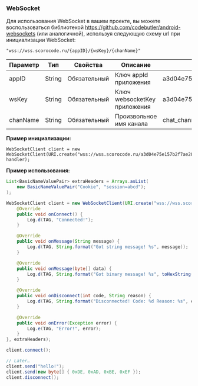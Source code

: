 <a name="WebSocket"></a>

### WebSocket

Для использования WebSocket в вашем проекте, вы можете воспользоваться библиотекой https://github.com/codebutler/android-websockets (или аналогичной), используя следующую схему url при инициализации WebSocket:

```
"wss://wss.scorocode.ru/{appID}/{wsKey}/{chanName}"
```

| Параметр  | Тип                              | Свойства | Описание                         | Пример значения |
| --------- | -------------------------------- | -------- | -------------------------------- | --------------- |
|appID  | String | Обязательный  |  Ключ appId приложения   |a3d04e75e157b2f7ae20c2fce02f63d6 |
|wsKey  | String | Обязательный   | Ключ websocketKey  приложения  | a3d04e75e157b2f7ae20c2fce02f63d6 |
|chanName  |  String | Обязательный  |  Произвольное имя канала | chat_channel |

**Пример инициализации:**

```
WebSocketClient client = new WebSocketClient(URI.create("wss://wss.scorocode.ru/a3d04e75e157b2f7ae20c2fce02f63d6/a3d04e75e157b2f7ae20c2fce02f63d6/chat_channel"), handler);
```

**Пример использования:**

```Java
List<BasicNameValuePair> extraHeaders = Arrays.asList(
    new BasicNameValuePair("Cookie", "session=abcd");
);

WebSocketClient client = new WebSocketClient(URI.create("wss://wss.scorocode.ru/a3d04e75e157b2f7ae20c2fce02f63d6/b3asd4e75e1fds2f7ae20c2fce02f63d6/”chat_channel"), new WebSocketClient.Handler() {
    @Override
    public void onConnect() {
        Log.d(TAG, "Connected!");
    }

    @Override
    public void onMessage(String message) {
        Log.d(TAG, String.format("Got string message! %s", message));
    }

    @Override
    public void onMessage(byte[] data) {
        Log.d(TAG, String.format("Got binary message! %s", toHexString(data));
    }

    @Override
    public void onDisconnect(int code, String reason) {
        Log.d(TAG, String.format("Disconnected! Code: %d Reason: %s", code, reason));
    }

    @Override
    public void onError(Exception error) {
        Log.e(TAG, "Error!", error);
    }
}, extraHeaders);

client.connect();

// Later…
client.send("hello!");
client.send(new byte[] { 0xDE, 0xAD, 0xBE, 0xEF });
client.disconnect();
```